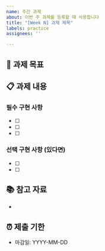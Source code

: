```yaml
---
name: 주간 과제
about: 이번 주 과제를 등록할 때 사용합니다
title: "[Week N] 과제 제목"
labels: practice
assignees: ''

---
```


## 🎯 과제 목표

<!-- 이번 과제의 목표나 학습 포인트를 적어주세요 -->

## 📋 과제 내용

<!-- 구체적으로 무엇을 만들어야 하는지 적어주세요 -->

### 필수 구현 사항
- [ ] 
- [ ] 
- [ ] 

### 선택 구현 사항 (있다면)
- [ ] 
- [ ] 

## 📚 참고 자료

<!-- 과제에 도움이 될 만한 자료가 있다면 링크를 추가해주세요 -->
- 

## ⏰ 제출 기한

<!-- 과제 제출 마감일을 적어주세요 -->
- 마감일: YYYY-MM-DD
